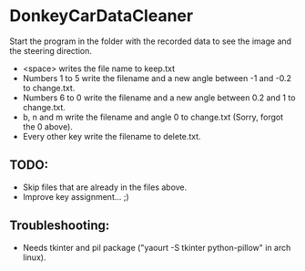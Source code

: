 # DonkeyCarDataCleaner

Start the program in the folder with the recorded data to see the image and the steering direction.

* \<space\> writes the file name to keep.txt
* Numbers 1 to 5 write the filename and a new angle between -1 and -0.2 to change.txt.
* Numbers 6 to 0 write the filename and a new angle between 0.2 and 1 to change.txt.
* b, n and m write the filename and angle 0 to change.txt (Sorry, forgot the 0 above).
* Every other key write the filename to delete.txt.

## TODO:

* Skip files that are already in the files above.
* Improve key assignment... ;)

## Troubleshooting:

* Needs tkinter and pil package ("yaourt -S tkinter python-pillow" in arch linux).